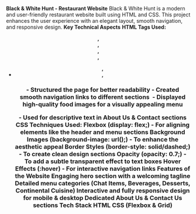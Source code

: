 **Black & White Hunt - Restaurant Website**
Black & White Hunt is a modern and user-friendly restaurant website built using HTML and CSS. This project enhances the user experience with an elegant layout, smooth navigation, and responsive design.
**Key Technical Aspects**
**HTML Tags Used:**
**<header>, <nav>, <section>, <div>, <ul>, <li>, <h1>** - Structured the page for better readability
**<a>** - Created smooth navigation links to different sections
**<img>** - Displayed high-quality food images for a visually appealing menu
**<p>**- Used for descriptive text in About Us & Contact sections
**CSS Techniques Used:**
**Flexbox (display: flex;)** - For aligning elements like the header and menu sections
**Background Images (background-image: url();)** - To enhance the aesthetic appeal
**Border Styles (border-style: solid/dashed;)** - To create clean design sections
**Opacity (opacity: 0.7;)** - To add a subtle transparent effect to text boxes
**Hover Effects (:hover)** - For interactive navigation links
**Features of the Website**
Engaging hero section with a welcoming tagline
Detailed menu categories (Chat Items, Beverages, Desserts, Continental Cuisine)
Interactive and fully responsive design for mobile & desktop
Dedicated About Us & Contact Us sections
**Tech Stack**
HTML
CSS (Flexbox & Grid)

